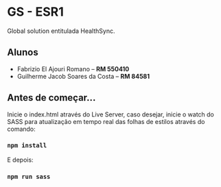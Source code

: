 # GS - ESR1

Global solution entitulada HealthSync.

## Alunos

- Fabrizio El Ajouri Romano – **RM 550410**
- Guilherme Jacob Soares da Costa – **RM 84581**

## Antes de começar...

Inicie o index.html através do Live Server, caso desejar, inicie o watch do SASS para atualização em tempo real das folhas de estilos através do comando:

### `npm install`

E depois:

### `npm run sass`